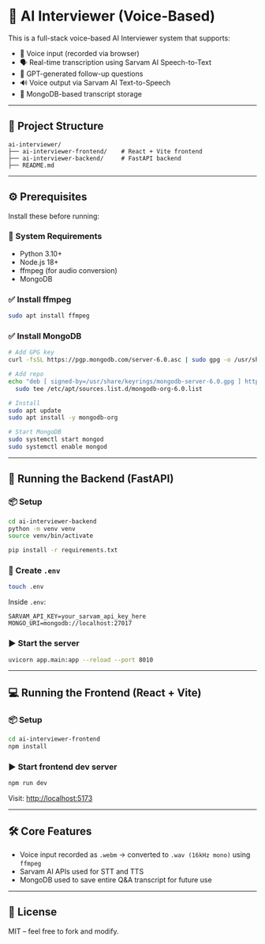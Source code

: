 # 🧠 AI Interviewer (Voice-Based)

This is a full-stack voice-based AI Interviewer system that supports:

- 🎤 Voice input (recorded via browser)
- 🗣️ Real-time transcription using Sarvam AI Speech-to-Text
- 🤖 GPT-generated follow-up questions
- 🔊 Voice output via Sarvam AI Text-to-Speech
- 💾 MongoDB-based transcript storage

---

## 📁 Project Structure

```
ai-interviewer/
├── ai-interviewer-frontend/    # React + Vite frontend
├── ai-interviewer-backend/     # FastAPI backend
├── README.md
```

---

## ⚙️ Prerequisites

Install these before running:

### 🧰 System Requirements

- Python 3.10+
- Node.js 18+
- ffmpeg (for audio conversion)
- MongoDB

### ✅ Install ffmpeg

```bash
sudo apt install ffmpeg
```

### ✅ Install MongoDB

```bash
# Add GPG key
curl -fsSL https://pgp.mongodb.com/server-6.0.asc | sudo gpg -o /usr/share/keyrings/mongodb-server-6.0.gpg --dearmor

# Add repo
echo "deb [ signed-by=/usr/share/keyrings/mongodb-server-6.0.gpg ] https://repo.mongodb.org/apt/ubuntu $(lsb_release -cs)/mongodb-org/6.0 multiverse" | \
  sudo tee /etc/apt/sources.list.d/mongodb-org-6.0.list

# Install
sudo apt update
sudo apt install -y mongodb-org

# Start MongoDB
sudo systemctl start mongod
sudo systemctl enable mongod
```

---

## 🚀 Running the Backend (FastAPI)

### 📦 Setup

```bash
cd ai-interviewer-backend
python -m venv venv
source venv/bin/activate

pip install -r requirements.txt
```

### 🔐 Create `.env`

```bash
touch .env
```

Inside `.env`:

```env
SARVAM_API_KEY=your_sarvam_api_key_here
MONGO_URI=mongodb://localhost:27017
```

### ▶️ Start the server

```bash
uvicorn app.main:app --reload --port 8010
```

---

## 💻 Running the Frontend (React + Vite)

### 📦 Setup

```bash
cd ai-interviewer-frontend
npm install
```

### ▶️ Start frontend dev server

```bash
npm run dev
```

Visit: [http://localhost:5173](http://localhost:5173)

---

## 🛠️ Core Features

- Voice input recorded as `.webm` → converted to `.wav (16kHz mono)` using `ffmpeg`
- Sarvam AI APIs used for STT and TTS
- MongoDB used to save entire Q&A transcript for future use

---

## 📄 License

MIT – feel free to fork and modify.
